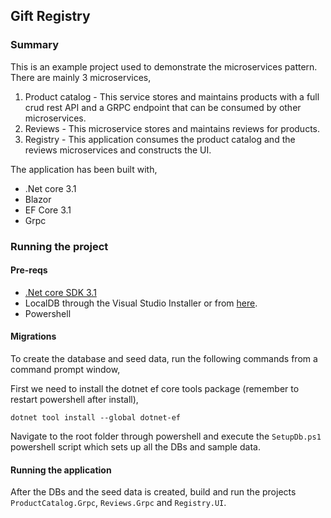 ## Gift Registry

### Summary
This is an example project used to demonstrate the microservices pattern. There are mainly 3 microservices,

1. Product catalog - This service stores and maintains products with a full crud rest API and a GRPC endpoint that can be consumed by other microservices.
2. Reviews - This microservice stores and maintains reviews for products.
3. Registry - This application consumes the product catalog and the reviews microservices and constructs the UI.

The application has been built with,

* .Net core 3.1
* Blazor
* EF Core 3.1
* Grpc

### Running the project
#### Pre-reqs
-  [.Net core SDK 3.1](https://dotnet.microsoft.com/download/dotnet-core/3.1)
- LocalDB through the Visual Studio Installer or from [here](https://docs.microsoft.com/en-us/sql/database-engine/configure-windows/sql-server-express-localdb?view=sql-server-ver15).
- Powershell

#### Migrations
To create the database and seed data, run the following commands from a command prompt window,

First we need to install the dotnet ef core tools package (remember to restart powershell after install),

`dotnet tool install --global dotnet-ef`

Navigate to the root folder through powershell and execute the `SetupDb.ps1` powershell script which sets up all the DBs and sample data.

#### Running the application
After the DBs and the seed data is created, build and run the projects `ProductCatalog.Grpc`, `Reviews.Grpc` and `Registry.UI`.